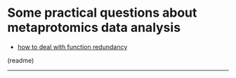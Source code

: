 
# Some practical questions about metaprotomics data analysis

* [how to deal with function redundancy](https://ningzhibin.github.io/Practical_questions_in_metaproteomics/how_to_deal_with_function_redundancy.html)



(readme)


****
